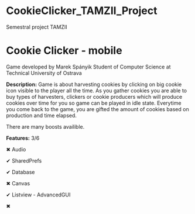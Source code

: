 # CookieClicker_TAMZII_Project
Semestral project TAMZII

<h1>Cookie Clicker - mobile</h2>

Game developed by Marek Spányik
Student of Computer Science at Technical University of Ostrava

<b>Description:</b>
Game is about harvesting cookies by clicking on big cookie icon visible to the player all the time. As you gather cookies you are able to buy types of harvesters, clickers or cookie producers which will produce cookies over time for you so game can be played in idle state. Everytime you come back to the game, you are gifted the amount of cookies based on production and time elapsed.

There are many boosts availible.



<b>Features:</b> 3/6

✖ Audio

✔ SharedPrefs

✔ Database

✖ Canvas

✔ Listview - AdvancedGUI

✖
